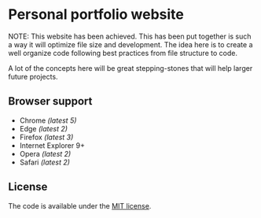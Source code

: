 
# Personal portfolio website

NOTE: This website has been achieved.
This has been put together is such a way it will optimize file size and development. The idea here is to create a well organize code following best practices from file structure to code.

A lot of the concepts here will be great stepping-stones that will help larger future projects.

## Browser support

* Chrome *(latest 5)*
* Edge *(latest 2)*
* Firefox *(latest 3)*
* Internet Explorer 9+
* Opera *(latest 2)*
* Safari *(latest 2)*

## License

The code is available under the [MIT license](LICENSE.txt).
